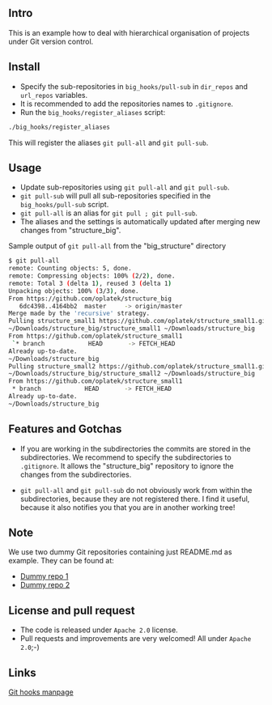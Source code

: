Intro
-----
This is an example how to deal with hierarchical organisation of projects under Git version control.

Install
-------
 * Specify the sub-repositories in `big_hooks/pull-sub` in `dir_repos` and `url_repos` variables.
 * It is recommended to add the repositories names to `.gitignore`.
 * Run the `big_hooks/register_aliases` script:

```bash
./big_hooks/register_aliases
```

   This will register the aliases `git pull-all` and `git pull-sub`.

Usage
-----
 * Update sub-repositories using `git pull-all` and `git pull-sub`.
 * `git pull-sub` will pull all sub-repositories specified in the `big_hooks/pull-sub` script.
 * `git pull-all` is an alias for `git pull ; git pull-sub`.
 * The aliases and the settings is automatically updated after merging 
   new changes from "structure_big".

Sample output of `git pull-all` from the "big_structure" directory 
```bash
$ git pull-all
remote: Counting objects: 5, done.
remote: Compressing objects: 100% (2/2), done.
remote: Total 3 (delta 1), reused 3 (delta 1)
Unpacking objects: 100% (3/3), done.
From https://github.com/oplatek/structure_big
   6dc4398..4164bb2  master     -> origin/master
Merge made by the 'recursive' strategy.
Pulling structure_small1 https://github.com/oplatek/structure_small1.git
~/Downloads/structure_big/structure_small1 ~/Downloads/structure_big
From https://github.com/oplatek/structure_small1
 `* branch            HEAD       -> FETCH_HEAD
Already up-to-date.
~/Downloads/structure_big
Pulling structure_small2 https://github.com/oplatek/structure_small1.git
~/Downloads/structure_big/structure_small2 ~/Downloads/structure_big
From https://github.com/oplatek/structure_small1
 * branch            HEAD       -> FETCH_HEAD
Already up-to-date.
~/Downloads/structure_big
```

Features and Gotchas
---------------

 * If you are working in the subdirectories the commits are stored in the subdirectories.
    We recommend to specify the subdirectories to `.gitignore`. 
    It allows the "structure_big" repository to ignore the changes from the subdirectories.

 * `git pull-all` and `git pull-sub` do not obviously work from within the subdirectories, 
    because they are not registered there. I find it useful, because it also notifies you 
    that you are in another working tree!

Note
----
We use two dummy Git repositories containing just README.md as example.
They can be found at:
 * [Dummy repo 1](https://github.com/oplatek/structure_small1.git)
 * [Dummy repo 2](https://github.com/oplatek/structure_small2.git)
 

License and pull request
------------------------
 * The code is released under `Apache 2.0` license.
 * Pull requests and improvements are very welcomed! All under `Apache 2.0`;-)


Links
-----
[Git hooks manpage](https://www.kernel.org/pub/software/scm/git/docs/githooks.html)

